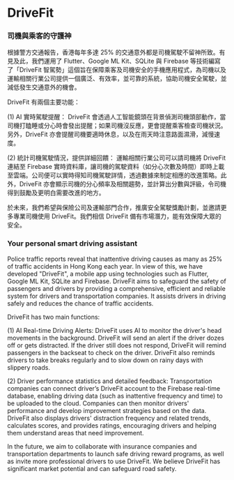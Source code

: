 
# DriveFit
### 司機與乘客的守護神

根據警方交通報告，香港每年多達 25% 的交通意外都是司機駕駛不留神所致。有見及此，我們運用了 Flutter、Google ML Kit、SQLite 與 Firebase 等技術編寫了「DriveFit 智駕勢」這個旨在保障乘客及司機安全的手機應用程式，為司機以及運輸相關行業公司提供一個廣泛、有效率，並可靠的系統，協助司機安全駕駛，並減低發生交通意外的機會。

DriveFit 有兩個主要功能：
 
(1) AI 實時駕駛提醒：
DriveFit 會透過人工智能鏡頭在背景偵測司機頭部動作，當司機打瞌睡或分心時會發出提醒；如果司機沒反應，更會提醒乘客檢查司機狀況。另外，DriveFit 亦會提醒司機要適時休息，以及在雨天時注意路面濕滑，減慢速度。
 
(2) 統計司機駕駛情況，提供詳細回饋：
運輸相關行業公司可以請司機將 DriveFit 連結至 Firebase 實時資料庫，讓司機的駕駛資料（如分心次數及時間）即時上載至雲端。公司便可以實時得知司機駕駛詳情，透過數據來制定相應的改進策略。此外，DriveFit 亦會顯示司機的分心頻率及相關趨勢，並計算出分數與評級，令司機得到鼓勵及更明白需要改進的地方。
 
於未來，我們希望與保險公司及運輸部門合作，推廣安全駕駛獎勵計劃，並邀請更多專業司機使用 DriveFit。我們相信 DriveFit 備有市場潛力，能有效保障大眾的安全。

### Your personal smart driving assistant

Police traffic reports reveal that inattentive driving causes as many as 25% of traffic accidents in Hong Kong each year. In view of this, we have developed "DriveFit", a mobile app using technologies such as Flutter, Google ML Kit, SQLite and Firebase. DriveFit aims to safeguard the safety of passengers and drivers by providing a comprehensive, efficient and reliable system for drivers and transportation companies. It assists drivers in driving safely and reduces the chance of traffic accidents.

DriveFit has two main functions:

(1) AI Real-time Driving Alerts:
DriveFit uses AI to monitor the driver's head movements in the background. DriveFit will send an alert if the driver dozes off or gets distracted. If the driver still does not respond, DriveFit will remind passengers in the backseat to check on the driver. DriveFit also reminds drivers to take breaks regularly and to slow down on rainy days with slippery roads.

(2) Driver performance statistics and detailed feedback:
Transportation companies can connect driver’s DriveFit account to the Firebase real-time database, enabling driving data (such as inattentive frequency and time) to be uploaded to the cloud. Companies can then monitor drivers' performance and develop improvement strategies based on the data. DriveFit also displays drivers' distraction frequency and related trends, calculates scores, and provides ratings, encouraging drivers and helping them understand areas that need improvement.

In the future, we aim to collaborate with insurance companies and transportation departments to launch safe driving reward programs, as well as invite more professional drivers to use DriveFit. We believe DriveFit has significant market potential and can safeguard road safety.
